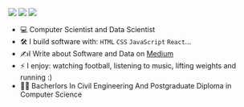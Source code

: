 
[<img src="https://img.shields.io/badge/Medium-12100E?style=for-the-badge&logo=medium&logoColor=white" />](https://medium.com/@singogosingogo)
[<img src="https://img.shields.io/badge/linkedin-%230077B5.svg?&style=for-the-badge&logo=linkedin&logoColor=white" />](https://www.linkedin.com/in/chisomo-singogo-b52986a5)
[<img src="https://img.shields.io/badge/Twitter-1DA1F2?style=for-the-badge&logo=twitter&logoColor=white" />](https://twitter.com/thisischisomo)


- :computer: Computer Scientist and Data Scientist
- :hammer_and_wrench: I build software with: `HTML` `CSS` `JavaScript` `React`...
- :writing_hand:I Write about Software and Data on [Medium](https://medium.com/@singogosingogo) 
- ⚡ I enjoy: watching football, listening to music, lifting weights and running :) 
- :student: Bacherlors In Civil Engineering And Postgraduate Diploma in Computer Science

<!--
**CSingogo/CSingogo** is a ✨ _special_ ✨ repository because its `README.md` (this file) appears on your GitHub profile.

Here are some ideas to get you started:

- 🔭 I’m currently working on ...
- 🌱 I’m currently learning ...
- 👯 I’m looking to collaborate on ...
- 🤔 I’m looking for help with ...
- 💬 Ask me about ...
- 📫 How to reach me: ...
- 😄 Pronouns: ...
- ⚡ Fun fact: ...
-->
